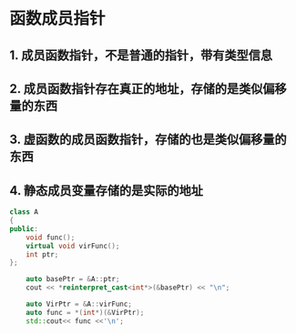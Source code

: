 # 函数成员指针

## 1. 成员函数指针，不是普通的指针，带有类型信息
## 2. 成员函数指针存在真正的地址，存储的是类似偏移量的东西
## 3. 虚函数的成员函数指针，存储的也是类似偏移量的东西
## 4. 静态成员变量存储的是实际的地址

```c++
class A
{
public:
    void func();
    virtual void virFunc();
    int ptr;
};

    auto basePtr = &A::ptr;
    cout << *reinterpret_cast<int*>(&basePtr) << "\n";

    auto VirPtr = &A::virFunc;
    auto func = *(int*)(&VirPtr);
    std::cout<< func <<'\n';
    
    
```